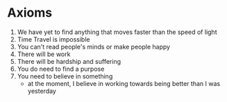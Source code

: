 # Axioms

1. We have yet to find anything that moves faster than the speed of light
2. Time Travel is impossible
3. You can't read people's minds or make people happy
4. There will be work
5. There will be hardship and suffering
6. You do need to find a purpose
7. You need to believe in something
   - at the moment, I believe in working towards being better than I was yesterday
